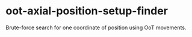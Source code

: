 # oot-axial-position-setup-finder
Brute-force search for one coordinate of position using OoT movements.
